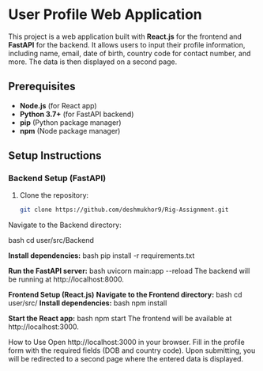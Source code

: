 # User Profile Web Application

This project is a web application built with **React.js** for the frontend and **FastAPI** for the backend. It allows users to input their profile information, including name, email, date of birth, country code for contact number, and more. The data is then displayed on a second page.

## Prerequisites

- **Node.js** (for React app)
- **Python 3.7+** (for FastAPI backend)
- **pip** (Python package manager)
- **npm** (Node package manager)

## Setup Instructions

### Backend Setup (FastAPI)

1. Clone the repository:
   ```bash
   git clone https://github.com/deshmukhor9/Rig-Assignment.git
Navigate to the Backend directory:

bash
cd user/src/Backend

**Install dependencies:**
bash
pip install -r requirements.txt

**Run the FastAPI server:**
bash
uvicorn main:app --reload
The backend will be running at http://localhost:8000.

**Frontend Setup (React.js)**
**Navigate to the Frontend directory:**
bash
cd user/src/
**Install dependencies:**
bash
npm install

**Start the React app:**
bash
npm start
The frontend will be available at http://localhost:3000.

How to Use
Open http://localhost:3000 in your browser.
Fill in the profile form with the required fields (DOB and country code).
Upon submitting, you will be redirected to a second page where the entered data is displayed.
